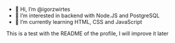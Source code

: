 - 👋 Hi, I’m @igorzwirtes
- 👀 I’m interested in backend with Node.JS and PostgreSQL
- 🌱 I’m currently learning HTML, CSS and JavaScript

This is a test with the README of the profile, I will improve it later

